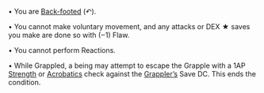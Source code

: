 • You are [Back-footed](https://docs.google.com/document/d/1tEl2LB8uHrA2UrQv1fZHT4yUiFXjuE3nUA9Efl59TPQ/edit#heading=h.52ca8ahlff0v) (↶).

• You cannot make voluntary movement, and any attacks or DEX ★ saves you make are done so with (‒1) Flaw.

• You cannot perform Reactions.

• While Grappled, a being may attempt to escape the Grapple with a 1AP [Strength](https://docs.google.com/document/d/1tEl2LB8uHrA2UrQv1fZHT4yUiFXjuE3nUA9Efl59TPQ/edit#heading=h.4pyo2r7ti0p6) or [Acrobatics](https://docs.google.com/document/d/1tEl2LB8uHrA2UrQv1fZHT4yUiFXjuE3nUA9Efl59TPQ/edit#heading=h.4pyo2r7ti0p6) check against the [Grappler’s](https://docs.google.com/document/d/1tEl2LB8uHrA2UrQv1fZHT4yUiFXjuE3nUA9Efl59TPQ/edit#heading=h.rg9943oqw2p2) Save DC. This ends the condition.